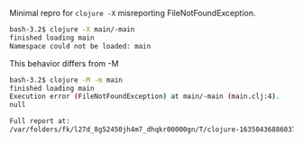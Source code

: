 Minimal repro for `clojure -X` misreporting FileNotFoundException. 

```sh
bash-3.2$ clojure -X main/-main
finished loading main
Namespace could not be loaded: main
```

This behavior differs from -M

```sh
bash-3.2$ clojure -M -m main
finished loading main
Execution error (FileNotFoundException) at main/-main (main.clj:4).
null

Full report at:
/var/folders/fk/l27d_8g52450jh4m7_dhqkr00000gn/T/clojure-16350436886037263655.edn
```
